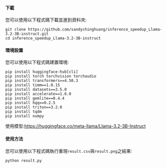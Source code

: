 #### 下載
您可以使用以下程式碼下載並進到資料夾:
```
git clone https://github.com/sandychinghuang/inference_speedup_Llama-3.2-3B-instruct.git
cd inference_speedup_Llama-3.2-3B-instruct
```
#### 環境設置
您可以使用以下程式碼建置環境:
```
pip install huggingface-hub[cli]
pip install torch torchvision torchaudio
pip install transformers==4.50.3
pip install timm==1.0.15
pip install datasets==3.5.0
pip install accelerate==1.6.0
pip install gemlite==0.4.4
pip install hqq==0.2.5
pip install triton==3.2.0
pip install tqdm
pip install numpy
```
使用模型:https://huggingface.co/meta-llama/Llama-3.2-3B-Instruct

#### 使用方法
您可以使用以下程式碼執行重現`result.csv`與`result.png`之結果:
```
python result.py
```